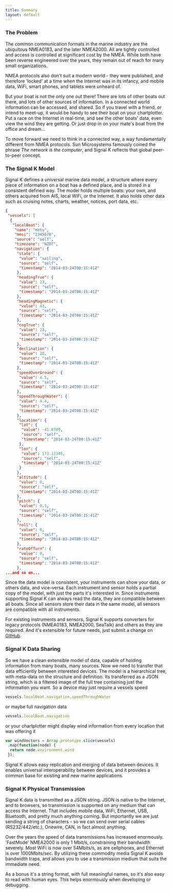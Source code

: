 ```yaml
---
title: Summary
layout: default
---
```


### The Problem
The common communication formats in the marine industry are the ubiquitous NMEA0183, and the later NMEA2000. All are
tightly controlled and access is controlled at significant cost by the NMEA. While both have been reverse engineered
over the years, they remain out of reach for many small organizations.

NMEA protocols also don't suit a modern world - they were published, and therefore 'locked' at a time when the Internet
was in its infancy, and mobile data, WiFi, smart phones, and tablets were unheard of.

But your boat is not the only one out there! There are lots of other boats out there, and lots of other sources of
information. In a connected world information can be accessed, and shared. So if you travel with a friend, or intend to
meet-up, it would be handy to see their boat on your chartplotter. Put a race on the Internet in real-time, and see the
other boats' data, even view the wind they are getting. Or just drop in on your mate's boat from the office and dream...

To move forward we need to think in a connected way, a way fundamentally different from NMEA protocols. Sun Microsystems
famously coined the phrase _The network is the computer_, and Signal K reflects that global peer-to-peer concept.

### The Signal K Model
Signal K defines a universal marine data model, a structure where every piece of information on a boat has a defined
place, and is stored in a consistent defined way. The model holds multiple boats: your own, and others acquired from
AIS, local WiFi, or the Internet. It also holds other data such as cruising notes, charts, weather, notices, port data,
etc.

```json
{
 "vessels": [
  {
   "localBoat": {
    "name": "motu",
    "mmsi": "2345678", 
    "source": "self", 
    "timezone": "NZDT",
    "navigation": {
     "state": {
      "value": "sailing",
      "source": "self",
      "timestamp": "2014-03-24T00:15:41Z"
     },
     "headingTrue": {
      "value": 23,
      "source": "self",
      "timestamp": "2014-03-24T00:15:41Z"
     },
     "headingMagnetic": {
      "value": 43,
      "source": "self",
      "timestamp": "2014-03-24T00:15:41Z"
     },
     "cogTrue": {
      "value": 23,
      "source": "self",
      "timestamp": "2014-03-24T00:15:41Z"
     },
     "declination": {
      "value": 20,
      "source": "self",
      "timestamp": "2014-03-24T00:15:41Z"
     },
     "speedOverGround": {
      "value": 4.5,
      "source": "self",
      "timestamp": "2014-03-24T00:15:41Z"
     },
     "speedThroughWater": {
      "value": 4.4,
      "source": "self",
      "timestamp": "2014-03-24T00:15:41Z"
     },
     "location": {
      "lat": {
       "value": -41.6789,
       "source": "self",
       "timestamp": "2014-03-24T00:15:41Z"
      },
      "lon": {
       "value": 173.12345,
       "source": "self",
       "timestamp": "2014-03-24T00:15:41Z"
      }
     },
     "altitude": {
      "value": 0,
      "source": "self",
      "timestamp": "2014-03-24T00:15:41Z"
     },
     "pitch": {
      "value": 0.1,
      "source": "self",
      "timestamp": "2014-03-24T00:15:41Z"
     },
     "roll": {
      "value": 0,
      "source": "self",
      "timestamp": "2014-03-24T00:15:41Z"
     },
     "rateOfTurn": {
      "value": 0,
      "source": "self",
      "timestamp": "2014-03-24T00:15:41Z"
     },
...and so on...
```

Since the data model is consistent, your instruments can show your data, or others data, and vice-versa. Each instrument
and sensor holds a partial copy of the model, with just the parts it's interested in. Since instruments supporting
Signal K can always read the data, they are compatible between all boats. Since all sensors store their data in the same
model, all sensors are compatible with all instruments.

For existing instruments and sensors, Signal K supports converters for legacy protocols (NMEA0183, NMEA2000, SeaTalk)
and others as they are required. And it's extensible for future needs, just submit a change on
[GitHub](https://github.com/signalk).

### Signal K Data Sharing
So we have a clean extensible model of data, capable of holding information from many boats, many sources. Now we need
to transfer that data efficiently between interested devices. The model is a hierarchical tree, with meta-data on the
structure and definition. Its transferred as a JSON string, which is a filtered image of the full tree containing just
the information you want. So a device may just require a vessels speed

```javascript
vessels.localBoat.navigation.speedThroughWater
```

or maybe full navigation data

```javascript
vessels.localBoat.navigation
```

or your chartplotter might display wind information from every location that was offering it

```javascript
var windVectors = Array.prototype.slice(vessels)
 .map(function(node) {
  return node.environment.wind
 });
```

Signal K allows easy replication and merging of data between devices. It enables universal interoperability between
devices, and it provides a common base for existing and new marine applications.

### Signal K Physical Transmission
Signal K data is transmitted as a JSON string. JSON is native to the Internet, and to browsers, so transmission is
supported on any medium that can access the Internet. That includes mobile data, WiFi, Ethernet, USB, Bluetooth, and
pretty much anything coming. But importantly we are just sending a string of characters - so we can send over serial
cables (RS232/442/etc.), Onewire, CAN, in fact almost anything.

Over the years the speed of data transmissions has increased enormously. 'FastMode' NMEA2000 is only 1 Mbit/s,
constraining their bandwidth severely. Most WiFi is now over 54Mbits/s, as are cellphones, and Ethernet is over
1000Mbits/sec. By utilizing these commodity media Signal K avoids bandwidth traps, and allows you to use a transmission
medium that suits the immediate need.

As a bonus it's a string format, with full meaningful names, so it's also easy to read with human eyes. This helps
enormously when developing or debugging.

